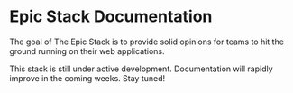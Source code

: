 # Epic Stack Documentation

The goal of The Epic Stack is to provide solid opinions for teams to hit the
ground running on their web applications.

This stack is still under active development. Documentation will rapidly improve
in the coming weeks. Stay tuned!
